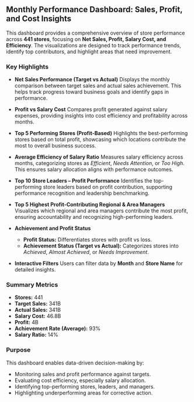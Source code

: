 ## Monthly Performance Dashboard: Sales, Profit, and Cost Insights

This dashboard provides a comprehensive overview of store performance across **441 stores**, focusing on **Net Sales, Profit, Salary Cost, and Efficiency**. The visualizations are designed to track performance trends, identify top contributors, and highlight areas that need improvement.

### Key Highlights

* **Net Sales Performance (Target vs Actual)**
  Displays the monthly comparison between target sales and actual sales achievement. This helps track progress toward business goals and identify gaps in performance.

* **Profit vs Salary Cost**
  Compares profit generated against salary expenses, providing insights into cost efficiency and profitability across months.

* **Top 5 Performing Stores (Profit-Based)**
  Highlights the best-performing stores based on total profit, showcasing which locations contribute the most to overall business success.

* **Average Efficiency of Salary Ratio**
  Measures salary efficiency across months, categorizing stores as *Efficient*, *Needs Attention*, or *Too High*. This ensures salary allocation aligns with performance outcomes.

* **Top 10 Store Leaders – Profit Performance**
  Identifies the top-performing store leaders based on profit contribution, supporting performance recognition and leadership benchmarking.

* **Top 5 Highest Profit-Contributing Regional & Area Managers**
  Visualizes which regional and area managers contribute the most profit, ensuring accountability and recognizing high-performing leaders.

* **Achievement and Profit Status**

  * **Profit Status:** Differentiates stores with profit vs loss.
  * **Achievement Status (Target vs Actual):** Categorizes stores into *Achieved*, *Almost Achieved*, or *Needs Improvement*.

* **Interactive Filters**
  Users can filter data by **Month** and **Store Name** for detailed insights.

### Summary Metrics

* **Stores:** 441
* **Target Sales:** 341B
* **Actual Sales:** 341B
* **Salary Cost:** 46.8B
* **Profit:** 4B
* **Achievement Rate (Average):** 93%
* **Salary Ratio:** 14%

### Purpose

This dashboard enables data-driven decision-making by:

* Monitoring sales and profit performance against targets.
* Evaluating cost efficiency, especially salary allocation.
* Identifying top-performing stores, leaders, and managers.
* Highlighting underperforming areas for corrective action.
